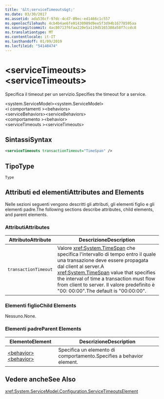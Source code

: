 ```yaml
---
title: '&lt;serviceTimeouts&gt;'
ms.date: 03/30/2017
ms.assetid: ada536cf-97dc-4cd7-89ec-ed1466c1c557
ms.openlocfilehash: 4cb4b4ae6fe01430989d9ee5f3d94b16778595aa
ms.sourcegitcommit: 4ac80713f6faa220e5a119d5165308a58f7ccdc8
ms.translationtype: MT
ms.contentlocale: it-IT
ms.lasthandoff: 01/09/2019
ms.locfileid: "54148474"
---
```

# <a name="ltservicetimeoutsgt"></a><span data-ttu-id="c211a-102">&lt;serviceTimeouts&gt;</span><span class="sxs-lookup"><span data-stu-id="c211a-102">&lt;serviceTimeouts&gt;</span></span>
<span data-ttu-id="c211a-103">Specifica il timeout per un servizio.</span><span class="sxs-lookup"><span data-stu-id="c211a-103">Specifies the timeout for a service.</span></span>  
  
 <span data-ttu-id="c211a-104">\<system.ServiceModel></span><span class="sxs-lookup"><span data-stu-id="c211a-104">\<system.ServiceModel></span></span>  
<span data-ttu-id="c211a-105">\<i comportamenti ></span><span class="sxs-lookup"><span data-stu-id="c211a-105">\<behaviors></span></span>  
<span data-ttu-id="c211a-106">\<serviceBehaviors></span><span class="sxs-lookup"><span data-stu-id="c211a-106">\<serviceBehaviors></span></span>  
<span data-ttu-id="c211a-107">\<comportamento ></span><span class="sxs-lookup"><span data-stu-id="c211a-107">\<behavior></span></span>  
<span data-ttu-id="c211a-108">\<serviceTimeouts ></span><span class="sxs-lookup"><span data-stu-id="c211a-108">\<serviceTimeouts></span></span>  
  
## <a name="syntax"></a><span data-ttu-id="c211a-109">Sintassi</span><span class="sxs-lookup"><span data-stu-id="c211a-109">Syntax</span></span>  
  
```xml  
<serviceTimeouts transactionTimeout="TimeSpan" />
```  
  
## <a name="type"></a><span data-ttu-id="c211a-110">Tipo</span><span class="sxs-lookup"><span data-stu-id="c211a-110">Type</span></span>  
 `Type`  
  
## <a name="attributes-and-elements"></a><span data-ttu-id="c211a-111">Attributi ed elementi</span><span class="sxs-lookup"><span data-stu-id="c211a-111">Attributes and Elements</span></span>  
 <span data-ttu-id="c211a-112">Nelle sezioni seguenti vengono descritti gli attributi, gli elementi figlio e gli elementi padre.</span><span class="sxs-lookup"><span data-stu-id="c211a-112">The following sections describe attributes, child elements, and parent elements.</span></span>  
  
### <a name="attributes"></a><span data-ttu-id="c211a-113">Attributi</span><span class="sxs-lookup"><span data-stu-id="c211a-113">Attributes</span></span>  
  
|<span data-ttu-id="c211a-114">Attributo</span><span class="sxs-lookup"><span data-stu-id="c211a-114">Attribute</span></span>|<span data-ttu-id="c211a-115">Descrizione</span><span class="sxs-lookup"><span data-stu-id="c211a-115">Description</span></span>|  
|---------------|-----------------|  
|`transactionTimeout`|<span data-ttu-id="c211a-116">Valore <xref:System.TimeSpan> che specifica l'intervallo di tempo entro il quale una transazione deve essere propagata dal client al server.</span><span class="sxs-lookup"><span data-stu-id="c211a-116">A <xref:System.TimeSpan> value that specifies the interval of time a transaction must flow from client to server.</span></span> <span data-ttu-id="c211a-117">Il valore predefinito è "00: 00:00".</span><span class="sxs-lookup"><span data-stu-id="c211a-117">The default is "00:00:00".</span></span>|  
  
### <a name="child-elements"></a><span data-ttu-id="c211a-118">Elementi figlio</span><span class="sxs-lookup"><span data-stu-id="c211a-118">Child Elements</span></span>  
 <span data-ttu-id="c211a-119">Nessuno.</span><span class="sxs-lookup"><span data-stu-id="c211a-119">None.</span></span>  
  
### <a name="parent-elements"></a><span data-ttu-id="c211a-120">Elementi padre</span><span class="sxs-lookup"><span data-stu-id="c211a-120">Parent Elements</span></span>  
  
|<span data-ttu-id="c211a-121">Elemento</span><span class="sxs-lookup"><span data-stu-id="c211a-121">Element</span></span>|<span data-ttu-id="c211a-122">Descrizione</span><span class="sxs-lookup"><span data-stu-id="c211a-122">Description</span></span>|  
|-------------|-----------------|  
|[<span data-ttu-id="c211a-123">\<behavior></span><span class="sxs-lookup"><span data-stu-id="c211a-123">\<behavior></span></span>](../../../../../docs/framework/configure-apps/file-schema/wcf/behavior-of-endpointbehaviors.md)|<span data-ttu-id="c211a-124">Specifica un elemento di comportamento.</span><span class="sxs-lookup"><span data-stu-id="c211a-124">Specifies a behavior element.</span></span>|  
  
## <a name="see-also"></a><span data-ttu-id="c211a-125">Vedere anche</span><span class="sxs-lookup"><span data-stu-id="c211a-125">See Also</span></span>  
 <xref:System.ServiceModel.Configuration.ServiceTimeoutsElement>
